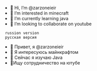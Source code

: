 - 👋 Hi, I’m @zarzoneieir
- 👀 I’m interested in minecraft
- 🌱 I’m currently learning java
- 💞️ I’m looking to collaborate on youtube

<!---
i'm form RUSSIA
--->


     russion version
     русская версия
- 👋 Привет, я @zarzoneieir
- 👀 Я интересуюсь майнкрафтом
- 🌱 Сейчас я изучаю Java
- 💞️Ищу сотрудничество на ютубе

<!---
я из РОССИИ
--->
